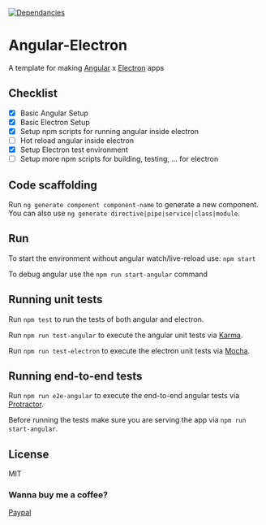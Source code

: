 [![Dependancies](https://david-dm.org/DeMoorJasper/Angular-Electron.svg)](https://david-dm.org/DeMoorJasper/Angular-Electron)

# Angular-Electron

A template for making [Angular](https://angular.io/) x [Electron](https://electron.atom.io/) apps

## Checklist

* [x] Basic Angular Setup
* [x] Basic Electron Setup
* [x] Setup npm scripts for running angular inside electron
* [ ] Hot reload angular inside electron
* [x] Setup Electron test environment
* [ ] Setup more npm scripts for building, testing, ... for electron

## Code scaffolding

Run `ng generate component component-name` to generate a new component. You can also use `ng generate directive|pipe|service|class|module`.

## Run

To start the environment without angular watch/live-reload use: `npm start`

To debug angular use the `npm run start-angular` command

## Running unit tests

Run `npm test` to run the tests of both angular and electron.

Run `npm run test-angular` to execute the angular unit tests via [Karma](https://karma-runner.github.io).

Run `npm run test-electron` to execute the electron unit tests via [Mocha](http://mochajs.org/).

## Running end-to-end tests

Run `npm run e2e-angular` to execute the end-to-end angular tests via [Protractor](http://www.protractortest.org/).

Before running the tests make sure you are serving the app via `npm run start-angular`.

## License

MIT

### Wanna buy me a coffee?

[Paypal](https://paypal.me/JasperDeMoor)
